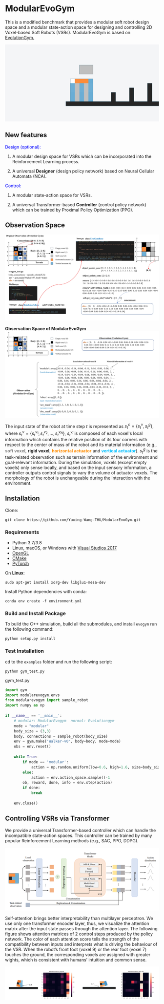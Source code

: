 # ModularEvoGym
This is a modified benchmark that provides a modular soft robot design space and a modular state-action space for designing and controlling 2D Voxel-based Soft Robots (VSRs). ModularEvoGym is based on [EvolutionGym.](https://github.com/EvolutionGym/evogym)

![image](https://github.com/Yuxing-Wang-THU/ModularEvoGym/blob/main/thrower.gif)

## New features

<font color=Blue>Design (optional):</font>

1. A modular design space for VSRs which can be incorporated into the Reinforcement Learning process.

2. A universal **Designer** (design policy network) based on Neural Cellular Automata (NCA).

<font color=Blue>Control:</font>

1. A modular state-action space for VSRs.

2. A universal Transformer-based **Controller** (control policy network) which can be trained by Proximal Policy Optimization (PPO).

## Observation Space

![image](evogym.jpg)

**Observation Space of ModularEvoGym**
![image](modular_obs.jpg)

The input state of the robot at time step $t$ is represented as $s_{t}^{c}=\lbrace s_{t}^{v},s_{t}^{g}\rbrace$, where $s_{t}^{v}=\lbrace s_{t}^{v_{1}}, s_{t}^{v_{2}},...,s_{t}^{v_N}\rbrace$, $s_{t}^{v_i}$ is composed of each voxel's local information which contains the relative position of its four corners with respect to the center of mass of the robot and its material information (e.g., <b><font color=Gray>soft voxel</font></b>, <b>rigid voxel</b>, <b><font color=Darkorange>horizontal actuator</font></b> and <b><font color=DeepSkyBlue>vertical actuator</font></b>). $s_{t}^{g}$ is the task-related observation such as terrain information of the environment and goal-relevant information. During the simulation, voxels (except empty voxels) only sense locally, and based on the input sensory information, a controller outputs control signals to vary the volume of actuator voxels. The morphology of the robot is unchangeable during the interaction with the environment.

## Installation
Clone:

```shell
git clone https://github.com/Yuxing-Wang-THU/ModularEvoGym.git
```
### Requirements

* Python 3.7/3.8
* Linux, macOS, or Windows with [Visual Studios 2017](https://visualstudio.microsoft.com/vs/older-downloads/)
* [OpenGL](https://www.opengl.org//)
* [CMake](https://cmake.org/download/)
* [PyTorch](http://pytorch.org/)

<!--- (See [installation instructions](#opengl-installation-on-unix-based-systems) on Unix based systems) --->

On **Linux**:

```shell
sudo apt-get install xorg-dev libglu1-mesa-dev
```

Install Python dependencies with conda:

```shell
conda env create -f environment.yml
```
### Build and Install Package

To build the C++ simulation, build all the submodules, and install `evogym` run the following command:

```shell
python setup.py install
``` 

### Test Installation

cd to the `examples` folder and run the following script:

```shell
python gym_test.py
```
gym_test.py
```python
import gym
import modularevogym.envs
from modularevogym import sample_robot
import numpy as np

if __name__ == '__main__':
    # modular: ModularEvogym  normal: Evolutiongym
    mode = "modular"
    body_size = (3,3)
    body, connections = sample_robot(body_size)
    env = gym.make('Walker-v0', body=body, mode=mode)
    obs = env.reset()

    while True:
        if mode == 'modular':
            action = np.random.uniform(low=0.6, high=1.6, size=body_size[0]*body_size[1])-1
        else:
            action = env.action_space.sample()-1
        ob, reward, done, info = env.step(action)
        if done:
            break

    env.close()
```
## Controlling VSRs via Transformer
We provide a universal Transformer-based controller which can handle the incompatible state-action spaces. This controller can be trained by many popular Reinforcement Learning methods (e.g., SAC, PPO, DDPG).

![image](tf-controller.png)

Self-attention brings better interpretability than multilayer perceptron. We use only one transformer encoder layer, thus, we visualize the attention matrix after the input state passes through the attention layer. The following figure shows attention matrices of 2 control steps produced by the policy network. The color of each attention score tells the strength of the compatibility between inputs and interprets what is driving the behaviour of the VSR. When the robot’s front foot (voxel 9) or the rear foot (voxel 7) touches the ground, the corresponding voxels are assigned with greater wights, which is consistent with humans’ intuition and common sense.

![image](attention.png)
